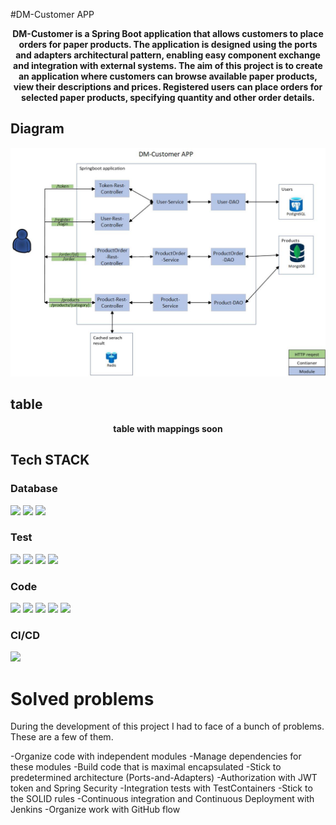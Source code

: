 #DM-Customer APP

<p align="center"><b>
DM-Customer is a Spring Boot application that allows customers to place orders for paper products. The application is designed using the ports and adapters architectural pattern, enabling easy component exchange and integration with external systems. The aim of this project is to create an application where customers can browse available paper products, view their descriptions and prices. Registered users can place orders for selected paper products, specifying quantity and other order details.
</b></p>

## Diagram

<p align="center">
  <img src="DM-Customer.jpg"/>
</p>

## table

<p align="center"><b> table with mappings soon</b></p>

## Tech STACK
### Database 

<img src="https://img.shields.io/badge/redis-%23DD0031.svg?&style=for-the-badge&logo=redis&logoColor=white"/> <img src="https://img.shields.io/badge/MongoDB-4EA94B?style=for-the-badge&logo=mongodb&logoColor=white"/> <img src="https://img.shields.io/badge/PostgreSQL-316192?style=for-the-badge&logo=postgresql&logoColor=white"/>

### Test 

<img src="https://img.shields.io/badge/Junit5-25A162?style=for-the-badge&logo=junit5&logoColor=white"/> <img src="https://img.shields.io/badge/MOCKITO-1CE783?style=for-the-badge&logo=hulu&logoColor=white"/> <img src="https://img.shields.io/badge/WIREMOCK-B71C1C?style=for-the-badge&logo=hulu&logoColor=white"/> <img src="https://img.shields.io/badge/TESTCONTAINERS-B71C1C?style=for-the-badge&logo=hulu&logoColor=white"/>

### Code 

<img src="https://img.shields.io/badge/apache_maven-C71A36?style=for-the-badge&logo=apachemaven&logoColor=white"/> <img src="https://img.shields.io/badge/JAVA 17-F24E1E?style=for-the-badge"/> <img src="https://img.shields.io/badge/Docker-2CA5E0?style=for-the-badge&logo=docker&logoColor=white"/>  <img src="https://img.shields.io/badge/IntelliJ_IDEA-000000.svg?style=for-the-badge&logo=intellij-idea&logoColor=blue"/> <img src="https://img.shields.io/badge/Spring_Boot-F2F4F9?style=for-the-badge&logo=spring-boot"/>

### CI/CD 

<img src="https://img.shields.io/badge/Jenkins-D24939?style=for-the-badge&logo=Jenkins&logoColor=white"/>

# Solved problems

During the development of this project I had to face of a bunch of problems. These are a few of them.


-Organize code with independent modules
-Manage dependencies for these modules
-Build code that is maximal encapsulated
-Stick to predetermined architecture (Ports-and-Adapters)
-Authorization with JWT token and Spring Security
-Integration tests with TestContainers
-Stick to the SOLID rules
-Continuous integration and Continuous Deployment with Jenkins
-Organize work with GitHub flow
